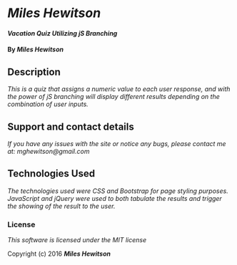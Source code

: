 # _Miles Hewitson_

#### _Vacation Quiz Utilizing jS Branching_

#### By _**Miles Hewitson**_

## Description

_This is a quiz that assigns a numeric value to each user response, and with the power of jS branching will display different results depending on the combination of user inputs._

## Support and contact details

_If you have any issues with the site or notice any bugs, please contact me at:_
_mghewitson@gmail.com_

## Technologies Used

_The technologies used were CSS and Bootstrap for page styling purposes. JavaScript and jQuery were used to both tabulate the results and trigger the showing of the result to the user._

### License

*This software is licensed under the MIT license*

Copyright (c) 2016 **_Miles Hewitson_**
